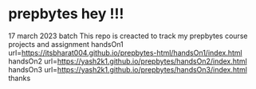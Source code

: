 # prepbytes hey !!!
17 march 2023 batch
This repo is creacted to track my prepbytes course projects and assignment 
handsOn1 url=https://itsbharat004.github.io/prepbytes-html/handsOn1/index.html
handsOn2 url=https://yash2k1.github.io/prepbytes/handsOn2/index.html
handsOn3 url=https://yash2k1.github.io/prepbytes/handsOn3/index.html
thanks
